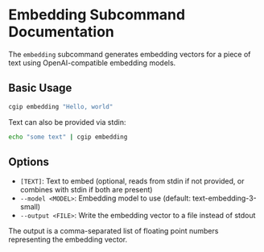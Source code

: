# Embedding Subcommand Documentation

The `embedding` subcommand generates embedding vectors for a piece of text using OpenAI-compatible embedding models.

## Basic Usage

```bash
cgip embedding "Hello, world"
```

Text can also be provided via stdin:

```bash
echo "some text" | cgip embedding
```

## Options

- `[TEXT]`: Text to embed (optional, reads from stdin if not provided, or combines with stdin if both are present)
- `--model <MODEL>`: Embedding model to use (default: text-embedding-3-small)
- `--output <FILE>`: Write the embedding vector to a file instead of stdout

The output is a comma-separated list of floating point numbers representing the embedding vector.
